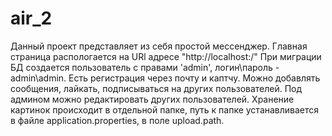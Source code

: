 # air_2
Данный проект представляет из себя простой мессенджер.
Главная страница распологается на URl адресе "http://localhost:/"
При миграции БД создается пользователь с правами 'admin', логин\пароль - admin\admin.
Есть регистрация через почту и каптчу.
Можно добавлять сообщения, лайкать, подписываться на других пользователей. Под админом можно редактировать других пользователей.
Хранение картинок происходит в отдельной папке, путь к папке устанавливается в файле application.properties, в поле upload.path.
